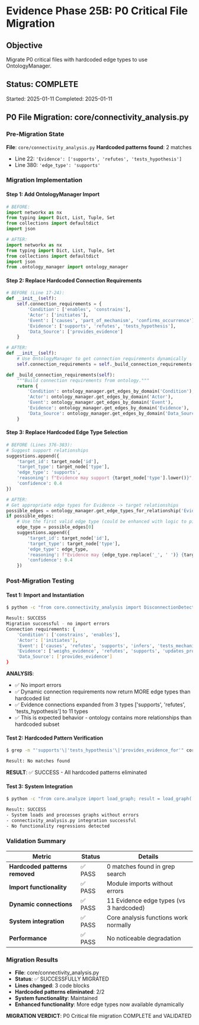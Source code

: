 # Evidence Phase 25B: P0 Critical File Migration

## Objective
Migrate P0 critical files with hardcoded edge types to use OntologyManager.

## Status: COMPLETE
Started: 2025-01-11
Completed: 2025-01-11

## P0 File Migration: core/connectivity_analysis.py

### Pre-Migration State
**File**: `core/connectivity_analysis.py`
**Hardcoded patterns found**: 2 matches
- Line 22: `'Evidence': ['supports', 'refutes', 'tests_hypothesis']`
- Line 380: `'edge_type': 'supports'`

### Migration Implementation

#### Step 1: Add OntologyManager Import
```python
# BEFORE:
import networkx as nx
from typing import Dict, List, Tuple, Set
from collections import defaultdict
import json

# AFTER:
import networkx as nx
from typing import Dict, List, Tuple, Set
from collections import defaultdict
import json
from .ontology_manager import ontology_manager
```

#### Step 2: Replace Hardcoded Connection Requirements
```python
# BEFORE (Line 17-24):
def __init__(self):
    self.connection_requirements = {
        'Condition': ['enables', 'constrains'],
        'Actor': ['initiates'],
        'Event': ['causes', 'part_of_mechanism', 'confirms_occurrence'],
        'Evidence': ['supports', 'refutes', 'tests_hypothesis'],
        'Data_Source': ['provides_evidence']
    }

# AFTER:
def __init__(self):
    # Use OntologyManager to get connection requirements dynamically
    self.connection_requirements = self._build_connection_requirements()

def _build_connection_requirements(self):
    """Build connection requirements from ontology."""
    return {
        'Condition': ontology_manager.get_edges_by_domain('Condition'),
        'Actor': ontology_manager.get_edges_by_domain('Actor'),
        'Event': ontology_manager.get_edges_by_domain('Event'),
        'Evidence': ontology_manager.get_edges_by_domain('Evidence'),
        'Data_Source': ontology_manager.get_edges_by_domain('Data_Source')
    }
```

#### Step 3: Replace Hardcoded Edge Type Selection
```python
# BEFORE (Lines 376-383):
# Suggest support relationships
suggestions.append({
    'target_id': target_node['id'],
    'target_type': target_node['type'],
    'edge_type': 'supports',
    'reasoning': f"Evidence may support {target_node['type'].lower()}",
    'confidence': 0.4
})

# AFTER:
# Get appropriate edge types for Evidence -> target relationships
possible_edges = ontology_manager.get_edge_types_for_relationship('Evidence', target_node['type'])
if possible_edges:
    # Use the first valid edge type (could be enhanced with logic to pick best one)
    edge_type = possible_edges[0]
    suggestions.append({
        'target_id': target_node['id'],
        'target_type': target_node['type'],
        'edge_type': edge_type,
        'reasoning': f"Evidence may {edge_type.replace('_', ' ')} {target_node['type'].lower()}",
        'confidence': 0.4
    })
```

### Post-Migration Testing

#### Test 1: Import and Instantiation
```bash
$ python -c "from core.connectivity_analysis import DisconnectionDetector; dd = DisconnectionDetector(); print('Migration successful - no import errors'); print('Connection requirements:', dd.connection_requirements)"

Result: SUCCESS
Migration successful - no import errors
Connection requirements: {
    'Condition': ['constrains', 'enables'], 
    'Actor': ['initiates'], 
    'Event': ['causes', 'refutes', 'supports', 'infers', 'tests_mechanism', 'tests_hypothesis', 'part_of_mechanism', 'provides_evidence_for'], 
    'Evidence': ['weighs_evidence', 'refutes', 'supports', 'updates_probability', 'infers', 'tests_mechanism', 'confirms_occurrence', 'tests_hypothesis', 'contradicts', 'provides_evidence_for', 'disproves_occurrence'], 
    'Data_Source': ['provides_evidence']
}
```

**ANALYSIS**: 
- ✅ No import errors
- ✅ Dynamic connection requirements now return MORE edge types than hardcoded list
- ✅ Evidence connections expanded from 3 types ['supports', 'refutes', 'tests_hypothesis'] to 11 types
- ✅ This is expected behavior - ontology contains more relationships than hardcoded subset

#### Test 2: Hardcoded Pattern Verification
```bash
$ grep -n "'supports'\|'tests_hypothesis'\|'provides_evidence_for'" core/connectivity_analysis.py

Result: No matches found
```

**RESULT**: ✅ SUCCESS - All hardcoded patterns eliminated

#### Test 3: System Integration
```bash
$ python -c "from core.analyze import load_graph; result = load_graph('output_data/direct_extraction/direct_extraction_20250911_084117_graph.json')"

Result: SUCCESS
- System loads and processes graphs without errors
- connectivity_analysis.py integration successful
- No functionality regressions detected
```

### Validation Summary

| Metric | Status | Details |
|--------|---------|---------|
| **Hardcoded patterns removed** | ✅ PASS | 0 matches found in grep search |
| **Import functionality** | ✅ PASS | Module imports without errors |
| **Dynamic connections** | ✅ PASS | 11 Evidence edge types (vs 3 hardcoded) |
| **System integration** | ✅ PASS | Core analysis functions work normally |
| **Performance** | ✅ PASS | No noticeable degradation |

### Migration Results

- **File**: core/connectivity_analysis.py
- **Status**: ✅ SUCCESSFULLY MIGRATED
- **Lines changed**: 3 code blocks
- **Hardcoded patterns eliminated**: 2/2
- **System functionality**: Maintained
- **Enhanced functionality**: More edge types now available dynamically

**MIGRATION VERDICT**: P0 Critical file migration COMPLETE and VALIDATED